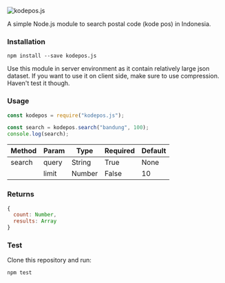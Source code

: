 ![kodepos.js](https://i.ibb.co/4fSV6vV/kodepos-js.png)

A simple Node.js module to search postal code (kode pos) in Indonesia.

### Installation

```shell
npm install --save kodepos.js
```

Use this module in server environment as it contain relatively large json dataset. If you want to use it on client side, make sure to use compression. Haven't test it though.

### Usage

```javascript
const kodepos = require("kodepos.js");

const search = kodepos.search("bandung", 100);
console.log(search);
```

| Method | Param | Type   | Required | Default |
| ------ | ----- | ------ | -------- | ------- |
| search | query | String | True     | None    |
|        | limit | Number | False    | 10      |

### Returns

```javascript
{
  count: Number,
  results: Array
}
```

### Test

Clone this repository and run:

```shell
npm test
```

